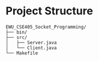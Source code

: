 # Project Structure

```
EWU_CSE405_Socket_Programming/
├── bin/
├── src/
│   ├── Server.java
│   └── Client.java
└── Makefile
```
